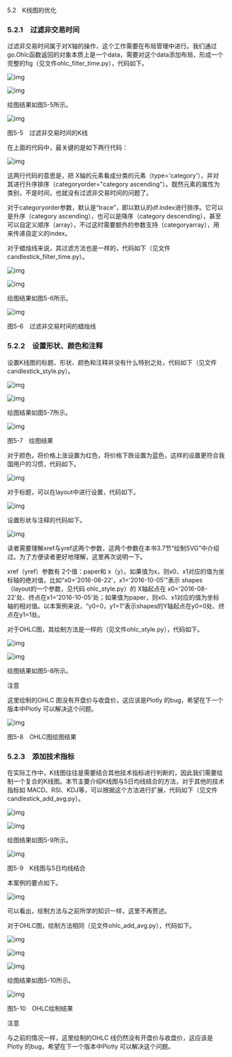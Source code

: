 5.2　K线图的优化

### 5.2.1　过滤非交易时间

过滤非交易时间属于对X轴的操作，这个工作需要在布局管理中进行。我们通过go.Ohlc函数返回的对象本质上是一个data，需要对这个data添加布局，形成一个完整的fig（见文件ohlc_filter_time.py），代码如下。

![img](https://cdn.nlark.com/yuque/0/2022/jpeg/21473765/1644303497423-6fe701ae-6bcc-46a7-a578-ea2de9c122a3.jpeg)

![img](https://cdn.nlark.com/yuque/0/2022/jpeg/21473765/1644303497964-7370c1db-d882-4e6f-ba58-f816159f2cc6.jpeg)

绘图结果如图5-5所示。

![img](https://cdn.nlark.com/yuque/0/2022/jpeg/21473765/1644303498480-33759e50-8cc6-4c75-9bc7-22f36c07ab71.jpeg)

图5-5　过滤非交易时间的K线

在上面的代码中，最关键的是如下两行代码：

![img](https://cdn.nlark.com/yuque/0/2022/jpeg/21473765/1644303498951-8ec65d95-7222-425f-bd15-2c5ceb3aa3b7.jpeg)

这两行代码的意思是，把 X轴的元素看成分类的元素（type='category'），并对其进行升序排序（categoryorder="category ascending"）。既然元素的属性为类别，不是时间，也就没有过滤非交易时间的问题了。

对于categoryorder参数，默认是“trace”，即以默认的df.index进行排序。它可以是升序（category ascending），也可以是降序（category descending），甚至可以自定义顺序（array），不过这时需要额外的参数支持（categoryarray），用来传递自定义的index。

对于蜡烛线来说，其过滤方法也是一样的，代码如下（见文件candlestick_filter_time.py）。

![img](https://cdn.nlark.com/yuque/0/2022/jpeg/21473765/1644303499496-4a1a2ad3-f8e0-46a3-9cc3-d479cf1e36cf.jpeg)

![img](https://cdn.nlark.com/yuque/0/2022/jpeg/21473765/1644303499995-c4617c09-3cd4-4eb9-b988-8af34365aca7.jpeg)

绘图结果如图5-6所示。

![img](https://cdn.nlark.com/yuque/0/2022/jpeg/21473765/1644303500515-331bb5f5-589f-4c57-855e-797326780225.jpeg)

图5-6　过滤非交易时间的蜡烛线

### 5.2.2　设置形状、颜色和注释

设置K线图的标题、形状、颜色和注释并没有什么特别之处，代码如下（见文件 candlestick_style.py）。

![img](https://cdn.nlark.com/yuque/0/2022/jpeg/21473765/1644303500902-cd5e0567-ee9c-4132-a883-ffbcb0855208.jpeg)

![img](https://cdn.nlark.com/yuque/0/2022/jpeg/21473765/1644303501509-4dd7ab78-1f41-4e56-a774-4aa262944292.jpeg)

绘图结果如图5-7所示。

![img](https://cdn.nlark.com/yuque/0/2022/jpeg/21473765/1644303501914-f93d0f51-bbe3-4d3f-ba00-212e6492ab14.jpeg)

图5-7　绘图结果

对于颜色，将价格上涨设置为红色，将价格下跌设置为蓝色，这样的设置更符合我国用户的习惯，代码如下。

![img](https://cdn.nlark.com/yuque/0/2022/jpeg/21473765/1644303502316-8906f7a9-14ba-4ff6-940b-d8c93b9da543.jpeg)

对于标题，可以在layout中进行设置，代码如下。

![img](https://cdn.nlark.com/yuque/0/2022/jpeg/21473765/1644303502608-a1f396c3-cc20-4456-9bdc-e5ef0e376e6b.jpeg)

设置形状与注释的代码如下。

![img](https://cdn.nlark.com/yuque/0/2022/jpeg/21473765/1644303502959-e1bf1257-6673-4cc2-b2b8-a9717a4265fe.jpeg)

读者需要理解xref与yref这两个参数，这两个参数在本书3.7节“绘制SVG”中介绍过。为了方便读者更好地理解，这里再次说明一下。

xref（yref）参数有 2个值：paper和 x（y）。如果值为x，则x0、x1对应的值为坐标轴的绝对值，比如“x0='2016-08-22'，x1='2016-10-05'”表示 shapes（layout的一个参数，见代码 ohlc_style.py）的 X轴起点在 x0='2016-08-22'处、终点在x1='2016-10-05'处；如果值为paper，则x0、x1对应的值为坐标轴的相对值。以本案例来说，“y0=0，y1=1”表示shapes的Y轴起点在y0=0处、终点在y1=1处。

对于OHLC图，其绘制方法是一样的（见文件ohlc_style.py），代码如下。

![img](https://cdn.nlark.com/yuque/0/2022/jpeg/21473765/1644303503239-20107f4a-296f-4612-983a-987d11276877.jpeg)

![img](https://cdn.nlark.com/yuque/0/2022/jpeg/21473765/1644303503734-70d0ad4e-0947-434b-8b60-9d333a7f2501.jpeg)

绘图结果如图5-8所示。

注意

这里绘制的OHLC 图没有开盘价与收盘价，这应该是Plotly 的bug，希望在下一个版本中Plotly 可以解决这个问题。

![img](https://cdn.nlark.com/yuque/0/2022/jpeg/21473765/1644303504084-8a651aee-c72f-492b-9fbb-a9f85b1b273f.jpeg)

图5-8　OHLC图绘图结果

### 5.2.3　添加技术指标

在实际工作中，K线图往往是需要结合其他技术指标进行判断的，因此我们需要绘制一个复合的K线图。本节主要介绍K线图与5日均线结合的方法，对于其他的技术指标如 MACD、RSI、KDJ等，可以根据这个方法进行扩展，代码如下（见文件candlestick_add_avg.py）。

![img](https://cdn.nlark.com/yuque/0/2022/jpeg/21473765/1644303504673-4fb2dddc-3fca-4712-bf9b-e46a4c577c2f.jpeg)

![img](https://cdn.nlark.com/yuque/0/2022/jpeg/21473765/1644303505093-b1d89651-d417-4dcb-bdd6-427cc7200482.jpeg)

绘图结果如图5-9所示。

![img](https://cdn.nlark.com/yuque/0/2022/jpeg/21473765/1644303505436-a30d5377-895a-44e0-b837-39f459f79fa4.jpeg)

图5-9　K线图与5日均线结合

本案例的要点如下。

![img](https://cdn.nlark.com/yuque/0/2022/jpeg/21473765/1644303505859-d1883b2d-7531-48f4-aef9-a10008dd0f03.jpeg)

可以看出，绘制方法与之前所学的知识一样，这里不再赘述。

对于OHLC图，绘制方法相同（见文件ohlc_add_avg.py），代码如下。

![img](https://cdn.nlark.com/yuque/0/2022/jpeg/21473765/1644303506268-5d6bf012-7d90-4607-801c-dbd4eef8e6dd.jpeg)

![img](https://cdn.nlark.com/yuque/0/2022/jpeg/21473765/1644303506796-aab33a81-10c1-46ba-abce-e2c483c57626.jpeg)

![img](https://cdn.nlark.com/yuque/0/2022/jpeg/21473765/1644303507184-9437bf3a-79a3-4860-87ac-961ed0fb3759.jpeg)

绘图结果如图5-10所示。

![img](https://cdn.nlark.com/yuque/0/2022/jpeg/21473765/1644303507505-0f5564f9-1e93-42cf-b3ac-1a21664ec8d6.jpeg)

图5-10　OHLC绘制结果

注意

与之前的情况一样，这里绘制的OHLC 线仍然没有开盘价与收盘价，这应该是Plotly 的bug，希望在下一个版本中Plotly 可以解决这个问题。
